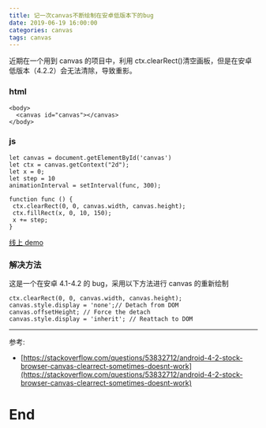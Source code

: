 ```yaml
---
title: 记一次canvas不断绘制在安卓低版本下的bug
date: 2019-06-19 16:00:00
categories: canvas
tags: canvas
---
```


近期在一个用到 canvas 的项目中，利用 ctx.clearRect()清空画板，但是在安卓低版本（4.2.2）会无法清除，导致重影。

### html

```base
<body>
  <canvas id="canvas"></canvas>
</body>
```

### js

```base
let canvas = document.getElementById('canvas')
let ctx = canvas.getContext("2d");
let x = 0;
let step = 10
animationInterval = setInterval(func, 300);

function func () {
 ctx.clearRect(0, 0, canvas.width, canvas.height);
 ctx.fillRect(x, 0, 10, 150);
 x += step;
}
```

[线上 demo](https://codepen.io/wjj5728/pen/WNeZRQg)

### 解决方法

这是一个在安卓 4.1-4.2 的 bug，采用以下方法进行 canvas 的重新绘制

```base
ctx.clearRect(0, 0, canvas.width, canvas.height);
canvas.style.display = 'none';// Detach from DOM
canvas.offsetHeight; // Force the detach
canvas.style.display = 'inherit'; // Reattach to DOM
```

---

参考:

- [https://stackoverflow.com/questions/53832712/android-4-2-stock-browser-canvas-clearrect-sometimes-doesnt-work](https://stackoverflow.com/questions/53832712/android-4-2-stock-browser-canvas-clearrect-sometimes-doesnt-work)

# End
